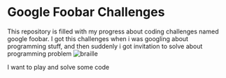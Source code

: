 # Google Foobar Challenges
This repository is filled with my progress about coding challenges named google foobar. I got this challenges when i was googling about programming stuff, and then suddenly i got invitation to solve about programming problem
![braille](https://user-images.githubusercontent.com/38213112/127672428-cc575dad-ca1f-4753-9124-4adafaf7ce6a.png)

I want to play and solve some code

